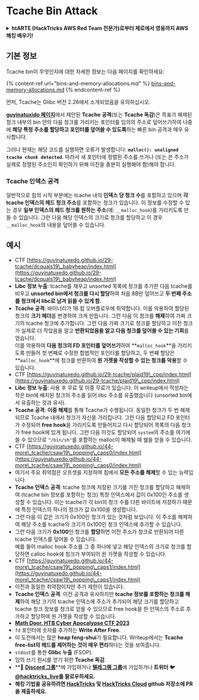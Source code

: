 # Tcache Bin Attack

<details>

<summary><strong>htARTE (HackTricks AWS Red Team 전문가)로부터 제로에서 영웅까지 AWS 해킹 배우기</strong></a><strong>!</strong></summary>

HackTricks를 지원하는 다른 방법:

* **회사가 HackTricks에 광고되길 원하거나 HackTricks를 PDF로 다운로드**하려면 [**SUBSCRIPTION PLANS**](https://github.com/sponsors/carlospolop)를 확인하세요!
* [**공식 PEASS & HackTricks 스왜그**](https://peass.creator-spring.com)를 얻으세요
* [**The PEASS Family**](https://opensea.io/collection/the-peass-family)를 발견하세요, 당사의 독점 [**NFTs**](https://opensea.io/collection/the-peass-family) 컬렉션
* **Discord 그룹**에 **가입**하세요 💬(https://discord.gg/hRep4RUj7f) 또는 [**텔레그램 그룹**](https://t.me/peass)에 가입하거나 **트위터** 🐦 [**@hacktricks\_live**](https://twitter.com/hacktricks\_live)**를 팔로우**하세요.
* **HackTricks** 및 **HackTricks Cloud** github 저장소로 **PR 제출**하여 해킹 트릭을 공유하세요.

</details>

## 기본 정보

Tcache bin이 무엇인지에 대한 자세한 정보는 다음 페이지를 확인하세요:

{% content-ref url="bins-and-memory-allocations.md" %}
[bins-and-memory-allocations.md](bins-and-memory-allocations.md)
{% endcontent-ref %}

먼저, Tcache는 Glibc 버전 2.26에서 소개되었음을 유의하십시오.

[**guyinatuxido 페이지**](https://guyinatuxedo.github.io/29-tcache/tcache\_explanation/index.html)에서 제안된 **Tcache 공격**(또는 **Tcache 독감**)은 목표가 해제된 청크 내부의 bin 안의 다음 청크를 가리키는 포인터를 임의의 주소로 덮어쓰기하여 나중에 **해당 특정 주소를 할당하고 포인터를 덮어쓸 수 있도록**하는 빠른 bin 공격과 매우 유사합니다.

그러나 현재는 해당 코드를 실행하면 오류가 발생합니다: **`malloc(): unaligned tcache chunk detected`**. 따라서 새 포인터에 정렬된 주소를 쓰거나 (또는 쓴 주소가 실제로 정렬된 주소인지 확인하기 위해 이진을 충분히 실행해야 함)해야 합니다.

### Tcache 인덱스 공격

일반적으로 힙의 시작 부분에는 tcache 내의 **인덱스 당 청크 수**를 포함하고 있으며 **각 tcache 인덱스의 헤드 청크 주소**를 포함하는 청크가 있습니다. 이 정보를 수정할 수 있는 경우 **일부 인덱스의 헤드 청크를 원하는 주소**(예: `__malloc_hook`)를 가리키도록 만들 수 있습니다. 그런 다음 해당 인덱스의 크기로 청크를 할당하고 이 경우 `__malloc_hook`의 내용을 덮어쓸 수 있습니다.

## 예시

* CTF [https://guyinatuxedo.github.io/29-tcache/dcquals19\_babyheap/index.html](https://guyinatuxedo.github.io/29-tcache/dcquals19\_babyheap/index.html)
* **Libc 정보 누출**: tcache를 채우고 unsorted 목록에 청크를 추가한 다음 tcache를 비우고 **unsorted bin에서 청크를 다시 할당**하여 처음 8B만 덮어쓰고 **두 번째 주소를 청크에서 libc로 남겨 읽을 수 있게 함**.
* **Tcache 공격**: 바이너리가 1B 힙 오버플로우에 취약합니다. 이를 악용하여 할당된 청크의 **크기 헤더**를 변경하여 크게 만듭니다. 그런 다음 이 청크를 **해제**하여 가짜 크기의 tcache 청크에 추가합니다. 그런 다음 가짜 크기로 청크를 할당하고 이전 청크가 실제로 더 작았음을 알고 **반환되었음을 알고 다음 청크를 덮어쓸 수 있는 기회**를 얻습니다.\
이를 악용하여 **다음 청크의 FD 포인터를 덮어쓰기**하여 **`malloc_hook`**을 가리키도록 만들어 첫 번째로 수정한 합법적인 포인터를 할당하고, 두 번째 할당은 **`malloc_hook`**에 청크를 반환하여 **원 가젯을 작성할 수 있는 청크를 악용**할 수 있습니다.
* CTF [https://guyinatuxedo.github.io/29-tcache/plaid19\_cpp/index.html](https://guyinatuxedo.github.io/29-tcache/plaid19\_cpp/index.html)
* **Libc 정보 누출**: 사용 후 무료 및 이중 무료가 있습니다. 이 writeup에서 작성자는 작은 bin에 배치된 청크의 주소를 읽어 libc 주소를 유출했습니다 (unsorted bin에서 유출하는 것과 유사).
* **Tcache 공격**: **이중 해제**를 통해 Tcache가 수행됩니다. 동일한 청크가 두 번 해제되므로 Tcache 내에서 청크가 자신을 가리킵니다. 그런 다음 할당되고 FD 포인터가 수정되어 **free hook**을 가리키도록 만들어지고 다시 할당되어 목록의 다음 청크가 free hook에 있게 됩니다. 그런 다음 이것도 할당되어 `system`의 주소를 여기에 쓸 수 있으므로 `"/bin/sh"`를 포함하는 malloc이 해제될 때 쉘을 얻을 수 있습니다.
* CTF [https://guyinatuxedo.github.io/44-more\_tcache/csaw19\_popping\_caps0/index.html](https://guyinatuxedo.github.io/44-more\_tcache/csaw19\_popping\_caps0/index.html)
* 여기서 주요 취약점은 오프셋을 지정하여 힙에서 **모든 주소를 해제**할 수 있는 능력입니다.
* **Tcache 인덱스 공격**: tcache 청크에 저장된 크기를 가진 청크를 할당하고 해제하여 (tcache bin 정보를 포함하는 청크) 특정 인덱스에서 값이 0x100인 주소를 생성할 수 있습니다. 이는 tcache가 각 bin의 청크 수를 다른 바이트에 저장하기 때문에 특정 인덱스의 하나의 청크가 값 0x100을 생성합니다.
* 그런 다음 이 값은 크기가 0x100인 청크가 있는 것처럼 보입니다. 이 주소를 해제하여 해당 주소를 tcache의 크기가 0x100인 청크 인덱스에 추가할 수 있습니다.
* 그런 다음 크기가 **0x100**인 청크를 **할당**하면 이전 주소가 청크로 반환되어 다른 tcache 인덱스를 덮어쓸 수 있습니다.\
예를 들어 malloc hook 주소를 그 중 하나에 넣고 해당 인덱스의 크기로 청크를 할당하면 calloc hook에 청크가 부여되어 원 가젯을 작성할 수 있습니다.
* CTF [https://guyinatuxedo.github.io/44-more\_tcache/csaw19\_popping\_caps1/index.html](https://guyinatuxedo.github.io/44-more\_tcache/csaw19\_popping\_caps1/index.html)
* 이전과 동일한 취약점이지만 추가 제한이 있습니다.
* **Tcache 인덱스 공격**: 이전 공격과 유사하지만 **tcache 정보를 포함하는 청크를 해제**하여 해당 크기의 tcache 인덱스에 주소가 추가되어 해당 크기를 할당하고 tcache 청크 정보를 청크로 얻을 수 있으므로 free hook을 한 인덱스의 주소로 추가하고 할당하여 원 가젯을 작성할 수 있습니다.
* [**Math Door. HTB Cyber Apocalypse CTF 2023**](https://7rocky.github.io/en/ctf/other/htb-cyber-apocalypse/math-door/)
* `fd` 포인터에 숫자를 추가하는 **Write After Free**.
* 이 도전에서는 많은 **heap feng-shui**가 필요합니다. Writeup에서는 **Tcache free-list의 헤드를 제어하는 것이 매우 편리**하다는 것을 보여줍니다.
* `stdout`를 통한 **Glibc 누출** (FSOP).
* 임의 쓰기 원시를 얻기 위한 **Tcache 독감**.
* **💬 [**Discord 그룹**](https://discord.gg/hRep4RUj7f)**에 가입하거나 [**텔레그램 그룹**](https://t.me/peass)에 가입하거나 **트위터** 🐦 [**@hacktricks\_live**](https://twitter.com/hacktricks\_live)**를 팔로우하세요.**
* **해킹 기법을 공유하려면 [**HackTricks**](https://github.com/carlospolop/hacktricks) 및 [**HackTricks Cloud**](https://github.com/carlospolop/hacktricks-cloud) github 저장소에 PR을 제출하세요.**
